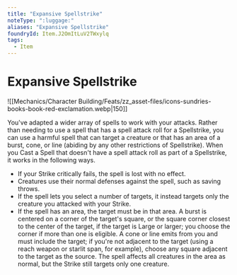 ```yaml
---
title: "Expansive Spellstrike"
noteType: ":luggage:"
aliases: "Expansive Spellstrike"
foundryId: Item.J2OmItLuV2TWxylq
tags:
  - Item
---
```


# Expansive Spellstrike
![[Mechanics/Character Building/Feats/zz_asset-files/icons-sundries-books-book-red-exclamation.webp|150]]

You've adapted a wider array of spells to work with your attacks. Rather than needing to use a spell that has a spell attack roll for a Spellstrike, you can use a harmful spell that can target a creature or that has an area of a burst, cone, or line (abiding by any other restrictions of Spellstrike). When you Cast a Spell that doesn't have a spell attack roll as part of a Spellstrike, it works in the following ways.

*   If your Strike critically fails, the spell is lost with no effect.
*   Creatures use their normal defenses against the spell, such as saving throws.
*   If the spell lets you select a number of targets, it instead targets only the creature you attacked with your Strike.
*   If the spell has an area, the target must be in that area. A burst is centered on a corner of the target's square, or the square corner closest to the center of the target, if the target is Large or larger; you choose the corner if more than one is eligible. A cone or line emits from you and must include the target; if you're not adjacent to the target (using a reach weapon or starlit span, for example), choose any square adjacent to the target as the source. The spell affects all creatures in the area as normal, but the Strike still targets only one creature.
